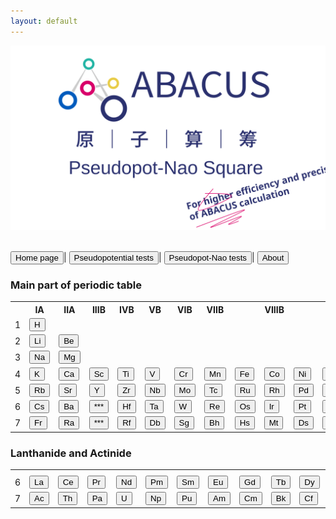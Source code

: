 ```yaml
---
layout: default
---
```


<link rel="stylesheet" type="text/css" href="../components/styles.css">



<p align="center">
    <img src="../../apns.svg">
</p>  

<br>
<button class="top_header_button" onclick="location.href='../../index.html'">
Home page</button>|
<button class="top_header_button" onclick="location.href='pseudopotential.html'">
Pseudopotential tests</button>|
<button class="top_header_button" onclick="location.href='../pseudopot-nao_tests/pseudopot-nao.html'">
Pseudopot-Nao tests</button>|
<button class="top_header_button">
About</button>
<br>

<h3>Main part of periodic table</h3>

<table><tr>
<th></th><th>IA</th><th>IIA</th><th>IIIB</th><th>IVB</th><th>VB</th><th>VIB</th><th>VIIB</th><th></th><th>VIIIB</th><th></th><th>IB</th><th>IIB</th><th>IIIA</th><th>IVA</th><th>VA</th><th>VIA</th><th>VIIA</th><th>VIIIA</th>
</tr>
<tr>
<td>1</td>
<td><button class="element_button_valid" onclick="location.href='H.html'">
H</button></td>
<td></td><td></td><td></td><td></td><td></td><td></td><td></td><td></td><td></td>
<td></td><td></td><td></td><td></td><td></td><td></td><td></td>
<td><button class="element_button_invalid" onclick="location.href='He.html'">
He</button></td>
<tr>
<td>2</td>
<td><button class="element_button_valid" onclick="location.href='Li.html'">
Li</button></td>
<td><button class="element_button_invalid" onclick="location.href='Be.html'">
Be</button></td>
<td></td><td></td><td></td><td></td><td></td><td></td><td></td><td></td><td></td>
<td></td>
<td><button class="element_button_valid" onclick="location.href='B.html'">
B</button></td>
<td><button class="element_button_valid" onclick="location.href='C.html'">
C</button></td>
<td><button class="element_button_valid" onclick="location.href='N.html'">
N</button></td>
<td><button class="element_button_valid" onclick="location.href='O.html'">
O</button></td>
<td><button class="element_button_valid" onclick="location.href='F.html'">
F</button></td>
<td><button class="element_button_invalid" onclick="location.href='Ne.html'">
Ne</button></td>
</tr>
<tr>
<td>3</td>
<td><button class="element_button_valid" onclick="location.href='Na.html'">
Na</button></td>
<td><button class="element_button_valid" onclick="location.href='Mg.html'">
Mg</button></td>
<td></td><td></td><td></td><td></td><td></td><td></td><td></td><td></td><td></td><td></td>
<td><button class="element_button_valid" onclick="location.href='Al.html'">
Al</button></td>
<td><button class="element_button_valid" onclick="location.href='Si.html'">
Si</button></td>
<td><button class="element_button_invalid" onclick="location.href='P.html'">
P</button></td>
<td><button class="element_button_valid" onclick="location.href='S.html'">
S</button></td>
<td><button class="element_button_valid" onclick="location.href='Cl.html'">
Cl</button></td>
<td><button class="element_button_invalid" onclick="location.href='Ar.html'">
Ar</button></td>
</tr>
<tr>
<td>4</td>
<td><button class="element_button_invalid" onclick="location.href='K.html'">
K</button></td>
<td><button class="element_button_invalid" onclick="location.href='Ca.html'">
Ca</button></td>
<td><button class="element_button_invalid" onclick="location.href='Sc.html'">
Sc</button></td>
<td><button class="element_button_invalid" onclick="location.href='Ti.html'">
Ti</button></td>
<td><button class="element_button_invalid" onclick="location.href='V.html'">
V</button></td>
<td><button class="element_button_invalid" onclick="location.href='Cr.html'">
Cr</button></td>
<td><button class="element_button_invalid" onclick="location.href='Mn.html'">
Mn</button></td>
<td><button class="element_button_invalid" onclick="location.href='Fe.html'">
Fe</button></td>
<td><button class="element_button_invalid" onclick="location.href='Co.html'">
Co</button></td>
<td><button class="element_button_invalid" onclick="location.href='Ni.html'">
Ni</button></td>
<td><button class="element_button_invalid" onclick="location.href='Cu.html'">
Cu</button></td>
<td><button class="element_button_invalid" onclick="location.href='Zn.html'">
Zn</button></td>
<td><button class="element_button_invalid" onclick="location.href='Ga.html'">
Ga</button></td>
<td><button class="element_button_invalid" onclick="location.href='Ge.html'">
Ge</button></td>
<td><button class="element_button_invalid" onclick="location.href='As.html'">
As</button></td>
<td><button class="element_button_invalid" onclick="location.href='Se.html'">
Se</button></td>
<td><button class="element_button_invalid" onclick="location.href='Br.html'">
Br</button></td>
<td><button class="element_button_invalid" onclick="location.href='Kr.html'">
Kr</button></td>
</tr>
<tr>
<td>5</td>
<td><button class="element_button_invalid" onclick="location.href='Rb.html'">
Rb</button></td>
<td><button class="element_button_invalid" onclick="location.href='Sr.html'">
Sr</button></td>
<td><button class="element_button_invalid" onclick="location.href='Y.html'">
Y</button></td>
<td><button class="element_button_invalid" onclick="location.href='Zr.html'">
Zr</button></td>
<td><button class="element_button_invalid" onclick="location.href='Nb.html'">
Nb</button></td>
<td><button class="element_button_invalid" onclick="location.href='Mo.html'">
Mo</button></td>
<td><button class="element_button_invalid" onclick="location.href='Tc.html'">
Tc</button></td>
<td><button class="element_button_invalid" onclick="location.href='Ru.html'">
Ru</button></td>
<td><button class="element_button_invalid" onclick="location.href='Rh.html'">
Rh</button></td>
<td><button class="element_button_invalid" onclick="location.href='Pd.html'">
Pd</button></td>
<td><button class="element_button_invalid" onclick="location.href='Ag.html'">
Ag</button></td>
<td><button class="element_button_invalid" onclick="location.href='Cd.html'">
Cd</button></td>
<td><button class="element_button_invalid" onclick="location.href='In.html'">
In</button></td>
<td><button class="element_button_invalid" onclick="location.href='Sn.html'">
Sn</button></td>
<td><button class="element_button_invalid" onclick="location.href='Sb.html'">
Sb</button></td>
<td><button class="element_button_invalid" onclick="location.href='Te.html'">
Te</button></td>
<td><button class="element_button_invalid" onclick="location.href='I.html'">
I</button></td>
<td><button class="element_button_invalid" onclick="location.href='Xe.html'">
Xe</button></td>
</tr>
<tr>
<td>6</td>
<td><button class="element_button_invalid" onclick="location.href='Cs.html'">
Cs</button></td>
<td><button class="element_button_invalid" onclick="location.href='Ba.html'">
Ba</button></td>
<td><button class="element_button_invalid" onclick="location.href='La.html'">
***</button></td>
<td><button class="element_button_invalid" onclick="location.href='Hf.html'">
Hf</button></td>
<td><button class="element_button_invalid" onclick="location.href='Ta.html'">
Ta</button></td>
<td><button class="element_button_invalid" onclick="location.href='W.html'">
W</button></td>
<td><button class="element_button_invalid" onclick="location.href='Re.html'">
Re</button></td>
<td><button class="element_button_invalid" onclick="location.href='Os.html'">
Os</button></td>
<td><button class="element_button_invalid" onclick="location.href='Ir.html'">
Ir</button></td>
<td><button class="element_button_invalid" onclick="location.href='Pt.html'">
Pt</button></td>
<td><button class="element_button_invalid" onclick="location.href='Au.html'">
Au</button></td>
<td><button class="element_button_invalid" onclick="location.href='Hg.html'">
Hg</button></td>
<td><button class="element_button_invalid" onclick="location.href='Tl.html'">
Tl</button></td>
<td><button class="element_button_invalid" onclick="location.href='Pb.html'">
Pb</button></td>
<td><button class="element_button_invalid" onclick="location.href='Bi.html'">
Bi</button></td>
<td><button class="element_button_invalid" onclick="location.href='Po.html'">
Po</button></td>
<td><button class="element_button_invalid" onclick="location.href='At.html'">
At</button></td>
<td><button class="element_button_invalid" onclick="location.href='Rn.html'">
Rn</button></td>
</tr>
<tr>
<td>7</td>
<td><button class="element_button_invalid" onclick="location.href='Fr.html'">
Fr</button></td>
<td><button class="element_button_invalid" onclick="location.href='Ra.html'">
Ra</button></td>
<td><button class="element_button_invalid" onclick="location.href='Ac.html'">
***
</button></td>
<td><button class="element_button_invalid" onclick="location.href='Rf.html'">
Rf</button></td>
<td><button class="element_button_invalid" onclick="location.href='Db.html'">
Db</button></td>
<td><button class="element_button_invalid" onclick="location.href='Sg.html'">
Sg</button></td>
<td><button class="element_button_invalid" onclick="location.href='Bh.html'">
Bh</button></td>
<td><button class="element_button_invalid" onclick="location.href='Hs.html'">
Hs</button></td>
<td><button class="element_button_invalid" onclick="location.href='Mt.html'">
Mt</button></td>
<td><button class="element_button_invalid" onclick="location.href='Ds.html'">
Ds</button></td>
<td><button class="element_button_invalid" onclick="location.href='Rg.html'">
Rg</button></td>
<td><button class="element_button_invalid" onclick="location.href='Cn.html'">
Cn</button></td>
<td><button class="element_button_invalid" onclick="location.href='Nh.html'">
Nh</button></td>
<td><button class="element_button_invalid" onclick="location.href='Fl.html'">
Fl</button></td>
<td><button class="element_button_invalid" onclick="location.href='Mc.html'">   
Mc</button></td>
<td><button class="element_button_invalid" onclick="location.href='Lv.html'">
Lv</button></td>
<td><button class="element_button_invalid" onclick="location.href='Ts.html'">
Ts</button></td>
<td><button class="element_button_invalid" onclick="location.href='Og.html'">
Og</button></td>
</tr>
</table>

<h3>Lanthanide and Actinide</h3>

<table>
<tr>
<th></th><th></th><th></th><th></th><th></th><th></th><th></th><th></th>
<th></th><th></th><th></th><th></th><th></th><th></th><th></th>
</tr>
<tr>
<td>6</td>
<td><button class="element_button_invalid" onclick="location.href='La.html'">
La</button></td>
<td><button class="element_button_invalid" onclick="location.href='Ce.html'">
Ce</button></td>
<td><button class="element_button_invalid" onclick="location.href='Pr.html'">
Pr</button></td>
<td><button class="element_button_invalid" onclick="location.href='Nd.html'">
Nd</button></td>
<td><button class="element_button_invalid" onclick="location.href='Pm.html'">
Pm</button></td>
<td><button class="element_button_invalid" onclick="location.href='Sm.html'">
Sm</button></td>
<td><button class="element_button_invalid" onclick="location.href='Eu.html'">
Eu</button></td>
<td><button class="element_button_invalid" onclick="location.href='Gd.html'">
Gd</button></td>
<td><button class="element_button_invalid" onclick="location.href='Tb.html'">
Tb</button></td>
<td><button class="element_button_invalid" onclick="location.href='Dy.html'">
Dy</button></td>
<td><button class="element_button_invalid" onclick="location.href='Ho.html'">
Ho</button></td>
<td><button class="element_button_invalid" onclick="location.href='Er.html'">
Er</button></td>
<td><button class="element_button_invalid" onclick="location.href='Tm.html'">
Tm</button></td>
<td><button class="element_button_invalid" onclick="location.href='Yb.html'">
Yb</button></td>
<td><button class="element_button_invalid" onclick="location.href='Lu.html'">
Lu</button></td>
</tr>
<tr>
<td>7</td>
<td><button class="element_button_invalid" onclick="location.href='Ac.html'">
Ac</button></td>
<td><button class="element_button_invalid" onclick="location.href='Th.html'">
Th</button></td>
<td><button class="element_button_invalid" onclick="location.href='Pa.html'">
Pa</button></td>
<td><button class="element_button_invalid" onclick="location.href='U.html'">
U</button></td>
<td><button class="element_button_invalid" onclick="location.href='Np.html'">
Np</button></td>
<td><button class="element_button_invalid" onclick="location.href='Pu.html'">
Pu</button></td>
<td><button class="element_button_invalid" onclick="location.href='Am.html'">
Am</button></td>
<td><button class="element_button_invalid" onclick="location.href='Cm.html'">
Cm</button></td>
<td><button class="element_button_invalid" onclick="location.href='Bk.html'">
Bk</button></td>
<td><button class="element_button_invalid" onclick="location.href='Cf.html'">
Cf</button></td>
<td><button class="element_button_invalid" onclick="location.href='Es.html'">
Es</button></td>
<td><button class="element_button_invalid" onclick="location.href='Fm.html'">
Fm</button></td>
<td><button class="element_button_invalid" onclick="location.href='Md.html'">
Md</button></td>
<td><button class="element_button_invalid" onclick="location.href='No.html'">
No</button></td>
<td><button class="element_button_invalid" onclick="location.href='Lr.html'">
Lr</button></td>
</tr>
</table>